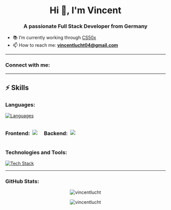 <h1 align="center">Hi 👋, I'm Vincent</h1>
<h3 align="center">A passionate Full Stack Developer from Germany</h3>

- 📚 I’m currently working through [CS50x](https://cs50.harvard.edu/x/)
- 📫 How to reach me: **vincentlucht04@gmail.com**

---

### Connect with me:
<p align="left">
  <!-- Add social media links here -->
</p>

---

## ⚡️ Skills
### Languages:
[![Languages](https://skillicons.dev/icons?i=js,ts,python,html,css,sqlite)](https://skillicons.dev)

<div style="display:flex; gap:20px">
  <div style="display:flex; align-items:center; gap:8px">
    <h3>Frontend:</h3>
    <a href="https://skillicons.dev">
      <img src="https://skillicons.dev/icons?i=react,tailwind" />
    </a>
  </div>
  
  <div style="display:flex; align-items:center; gap:8px">
    <h3>Backend:</h3>
    <a href="https://skillicons.dev">
      <img src="https://skillicons.dev/icons?i=nodejs,express,postgres,prisma" />
    </a>
  </div>
</div>

### Technologies and Tools:
[![Tech Stack](https://skillicons.dev/icons?i=vite,npm,git,jest,vscode,webpack)](https://skillicons.dev)

---

### GitHub Stats:
<p align="center">
  <img src="https://github-readme-stats.vercel.app/api/top-langs?username=vincentlucht&show_icons=true&locale=en&layout=compact" alt="vincentlucht" />
</p>

<p align="center">
  <img src="https://github-readme-streak-stats.herokuapp.com/?user=vincentlucht&" alt="vincentlucht" />
</p>
